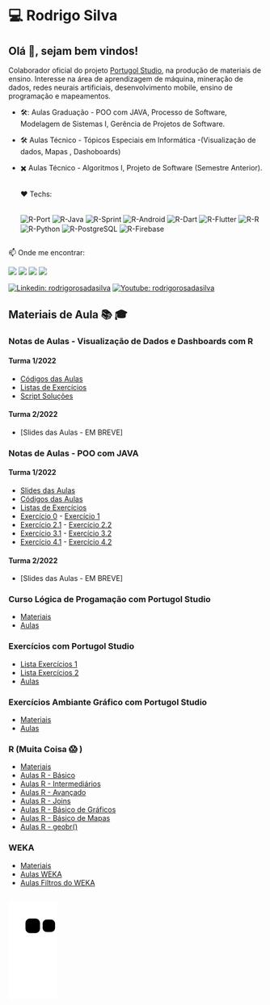 # :computer: Rodrigo Silva

## Olá 👋, sejam bem vindos!
  Colaborador oficial do projeto [Portugol Studio](http://lite.acad.univali.br/portugol/), na produção de materiais de ensino. Interesse na área de aprendizagem de máquina, mineração de dados, redes neurais artificiais, desenvolvimento mobile, ensino de programação e mapeamentos.
- 🛠️: Aulas Graduação - POO com JAVA, Processo de Software, Modelagem de Sistemas I, Gerência de Projetos de Software.
- 🛠️ Aulas Técnico - Tópicos Especiais em Informática -(Visualização de dados, Mapas , Dashoboards)
- ✖️ Aulas Técnico - Algoritmos I, Projeto de Software (Semestre Anterior).
 
  ##
  ❤️ Techs:
  <div style="display: inline_block"><br>
  <img align="center" alt="R-Port" height="30" width="40" src="https://raw.githubusercontent.com/Prof-Rodrigo-Silva/Atividade-PortugolStudio/master/unnamed.png" />
  <img align="center" alt="R-Java" height="30" width="40" src="https://cdn.jsdelivr.net/gh/devicons/devicon/icons/java/java-original.svg" />
  <img align="center" alt="R-Sprint" height="30" width="40" src="https://cdn.jsdelivr.net/gh/devicons/devicon/icons/spring/spring-original.svg" />
  <img align="center" alt="R-Android" height="30" width="40"src="https://cdn.jsdelivr.net/gh/devicons/devicon/icons/android/android-original.svg" />
  <img align="center" alt="R-Dart" height="30" width="40" src="https://cdn.jsdelivr.net/gh/devicons/devicon/icons/dart/dart-original.svg" />
  <img align="center" alt="R-Flutter" height="30" width="40" src="https://cdn.jsdelivr.net/gh/devicons/devicon/icons/flutter/flutter-original.svg" />
  <img align="center" alt="R-R" height="30" width="40" src="https://cdn.jsdelivr.net/gh/devicons/devicon/icons/rstudio/rstudio-original.svg" />
  <img align="center" alt="R-Python" height="30" width="40" src="https://cdn.jsdelivr.net/gh/devicons/devicon/icons/python/python-original.svg" />
  <img align="center" alt="R-PostgreSQL" height="30" width="40" src="https://cdn.jsdelivr.net/gh/devicons/devicon/icons/postgresql/postgresql-original.svg" />
  <img align="center" alt="R-Firebase" height="30" width="40" src="https://cdn.jsdelivr.net/gh/devicons/devicon/icons/firebase/firebase-plain.svg" />
</div>

  ##

📫 Onde me encontrar:
<div> 
  <a href="https://www.youtube.com/channel/UChY-anu0SmRJ3XU_q2oipLw" target="_blank"><img src="https://img.shields.io/badge/YouTube-FF0000?style=for-the-badge&logo=youtube&logoColor=white" target="_blank"></a>
  <a href="https://www.instagram.com/r_r_s_08" target="_blank"><img src="https://img.shields.io/badge/-Instagram-%23E4405F?style=for-the-badge&logo=instagram&logoColor=white" target="_blank"></a>
  <a href = "mailto:profrodrigorosadasilva@gmail.com"><img src="https://img.shields.io/badge/-Gmail-%23333?style=for-the-badge&logo=gmail&logoColor=white" target="_blank"></a>
  <a href="https://www.linkedin.com/in/rodrigo-silva-472928138" target="_blank"><img src="https://img.shields.io/badge/-LinkedIn-%230077B5?style=for-the-badge&logo=linkedin&logoColor=white" target="_blank"></a> 
</div>

[![Linkedin: rodrigorosadasilva](https://img.shields.io/badge/-Linkedin-blue?style=flat-square&logo=Linkedin&logoColor=white&link=https://www.linkedin.com/in/rodrigo-silva-472928138/)](https://www.linkedin.com/in/rodrigo-silva-472928138/)
[![Youtube: rodrigorosadasilva](https://img.shields.io/badge/-Youtube-red?style=flat-square&logo=Youtube&logoColor=white&link=https://www.youtube.com/c/RodrigoSilvaProgramming)](https://www.youtube.com/c/RodrigoSilvaProgramming)

## Materiais de Aula :books: :mortar_board:

### Notas de Aulas - Visualização de Dados e Dashboards com R

#### Turma 1/2022
- [Códigos das Aulas](https://github.com/Prof-Rodrigo-Silva/TEICodigos1-2022)
- [Listas de Exercícios](https://github.com/Prof-Rodrigo-Silva/TEIListasExercicio1-2022)
- [Script Soluções](https://github.com/Prof-Rodrigo-Silva/TEIScriptSolucoes1-2022)

#### Turma 2/2022
- [Slides das Aulas - EM BREVE]

### Notas de Aulas - POO com JAVA

#### Turma 1/2022
- [Slides das Aulas](https://github.com/Prof-Rodrigo-Silva/POOApresentacoes1-2022)
- [Códigos das Aulas](https://github.com/Prof-Rodrigo-Silva/POOCodigos1-2022)
- [Listas de Exercícios](https://github.com/Prof-Rodrigo-Silva/POOListasExercicio1-2022)
- [Exercício 0](https://github.com/Prof-Rodrigo-Silva/POOExercicio0-12022) - [Exercício 1](https://github.com/Prof-Rodrigo-Silva/POOExercicio1-12022)
- [Exercício 2.1](https://github.com/Prof-Rodrigo-Silva/POOExercicio2.1-12022) - [Exercício 2.2](https://github.com/Prof-Rodrigo-Silva/POOExercicio2.2-12022)
- [Exercício 3.1](https://github.com/Prof-Rodrigo-Silva/POOExercicio3.1-12022) - [Exercício 3.2](https://github.com/Prof-Rodrigo-Silva/POOExercicio3.2-12022)
- [Exercício 4.1](https://github.com/Prof-Rodrigo-Silva/POOExercicio4.1-12022) - [Exercício 4.2](https://github.com/Prof-Rodrigo-Silva/POOExercicio4.2-12022)

#### Turma 2/2022
- [Slides das Aulas - EM BREVE]

### Curso Lógica de Progamação com Portugol Studio
- [Materiais](https://github.com/Prof-Rodrigo-Silva/cursoLogicaDeProgramacaoComPortugolStudio)
- [Aulas](https://youtu.be/ECxkjvIVbkc)

### Exercícios com Portugol Studio
- [Lista Exercícios 1](https://github.com/Prof-Rodrigo-Silva/PortugolStudioListaExercicios1)
- [Lista Exercícios 2](https://github.com/Prof-Rodrigo-Silva/PortugolStudioListaExercicios2)
- [Aulas](https://youtu.be/rAbaMaoBURc)

### Exercícios Ambiante Gráfico com Portugol Studio
- [Materiais](https://github.com/Prof-Rodrigo-Silva/Atividade-PortugolStudio-AmbienteGrafico)
- [Aulas](https://youtu.be/l5nhQFM4F2I)

### R (Muita Coisa :scream: )
- [Materiais](https://github.com/Prof-Rodrigo-Silva/ScriptR)
- [Aulas R - Básico](https://youtu.be/854XZlr0VKI)
- [Aulas R - Intermediários](https://youtu.be/gW-rWGq06d0)
- [Aulas R - Avançado](https://youtu.be/PSsP1TSKmaA)
- [Aulas R - Joins](https://youtu.be/iMdHyXaFtq4)
- [Aulas R - Básico de Gráficos](https://youtu.be/RmpocgKpSjU)
- [Aulas R - Básico de Mapas](https://youtu.be/cYqn5kaN_GI)
- [Aulas R - geobr()](https://youtu.be/BZ0NQrq3GV4)

### WEKA
- [Materiais](https://github.com/Prof-Rodrigo-Silva/WEKA-e-Arquivos)
- [Aulas WEKA](https://youtu.be/xtCuV92YdG4)
- [Aulas Filtros do WEKA](https://youtu.be/y0jUFFBPSos)
##
  ![Snake animation](https://github.com/Prof-Rodrigo-Silva/Prof-Rodrigo-Silva/blob/output/github-contribution-grid-snake.svg)
